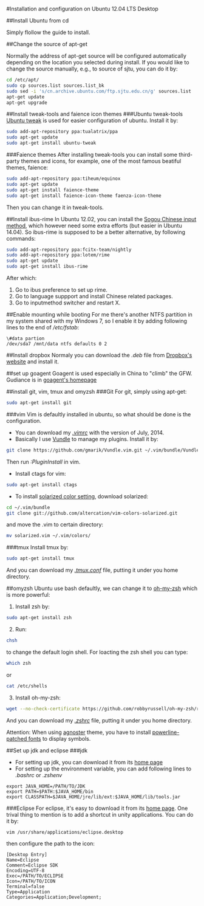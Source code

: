 #Installation and configuration on Ubuntu 12.04 LTS Desktop

##Install Ubuntu from cd

Simply flollow the guide to install.


##Change the source of apt-get

Normally the address of apt-get source will be configured  automatically depending on the location you selected during install. If you would like to change the source manually, e.g., to source of sjtu, you can do it by:
```bash
cd /etc/apt/
sudo cp sources.list sources.list_bk
sudo sed -i 's/cn.archive.ubuntu.com/ftp.sjtu.edu.cn/g' sources.list
apt-get update
apt-get upgrade
```

##Install tweak-tools and faience icon themes
###Ubuntu tweak-tools
[Ubuntu tweak](http://ubuntu-tweak.com/) is used for easier configuration of ubuntu. Install it by:
```bash
sudo add-apt-repository ppa:tualatrix/ppa
sudo apt-get update
sudo apt-get install ubuntu-tweak
```
###Faience themes
After installing tweak-tools you can install some third-party themes and icons, for example, one of the most famous beatiful themes, faience:
```bash
sudo add-apt-repository ppa:tiheum/equinox
sudo apt-get update
sudo apt-get install faience-theme
sudo apt-get install faience-icon-theme faenza-icon-theme
```
Then you can change it in tweak-tools.

##Install ibus-rime
In Ubuntu 12.02, you can install the [Sogou Chinese input method](http://pinyin.sogou.com/linux/), which however need some extra efforts (but easier in Ubuntu 14.04). So ibus-rime is supposed to be a better alternative, by following commands:
```bash
sudo add-apt-repository ppa:fcitx-team/nightly
sudo add-apt-repository ppa:lotem/rime
sudo apt-get update
sudo apt-get install ibus-rime
```
After which:

1. Go to ibus preference to set up rime.
2. Go to language suppport and install Chinese related packages.
3. Go to inputmethod switcher and restart X.

##Enable mounting while booting
For me there's another NTFS partition in my system shared with my Windows 7, so I enable it by adding following lines to the end of */etc/fstab*:
```
\#data partion
/dev/sda7 /mnt/data ntfs defaults 0 2
```

##Install dropbox
Normaly you can download the *.deb* file from [Dropbox's website](https://www.dropbox.com/) and install it.

##set up goagent
Goagent is used especially in China to "climb" the GFW. Gudiance is in [goagent's homepage](https://code.google.com/p/goagent/)

##install git, vim, tmux and omyzsh
###Git
For git, simply using apt-get:
```bash
sudo apt-get install git
```
###vim
Vim is defaultly installed in ubuntu, so what should be done is the configuration.

- You can download my [*.vimrc*](files/conf/.vimrc) with the version of July, 2014.
- Basically I use [Vundle](https://github.com/gmarik/Vundle.vim) to manage my plugins. Install it by:
```bash
git clone https://github.com/gmarik/Vundle.vim.git ~/.vim/bundle/Vundle.vim
```
Then run *:PluginInstall* in vim.
- Install ctags for vim:
```bash
sudo apt-get install ctags
```
- To install [solarized color setting](https://github.com/altercation/vim-colors-solarized), download solarized:
```bash
cd ~/.vim/bundle
git clone git://github.com/altercation/vim-colors-solarized.git
```
and move the .vim to certain directory:
```bash
mv solarized.vim ~/.vim/colors/
```

###tmux
Install tmux by:
```bash
sudo apt-get install tmux
```
And you can download my [*.tmux.conf*](files/conf/.tmux.conf) file, putting it under you home directory.

##omyzsh
Ubuntu use bash defaultly, we can change it to [oh-my-zsh](https://github.com/robbyrussell/oh-my-zsh) which is more powerful:

1. Install zsh by:
```bash
sudo apt-get install zsh
```
2. Run:
```bash
chsh
```
to change the default login shell. For loacting the zsh shell you can type:
```bash
which zsh
```
or
```bash
cat /etc/shells
```
3. Install oh-my-zsh:
```bash
wget --no-check-certificate https://github.com/robbyrussell/oh-my-zsh/raw/master/tools/install.sh -O - | sh
```

And you can download my [*.zshrc*](files/conf/.zshrc) file, putting it under you home directory.

Attention: When using [agnoster](https://gist.github.com/agnoster/3712874) theme, you have to install [powerline-patched fonts](https://gist.github.com/1595572) to display symbols.


##Set up jdk and eclipse
###jdk
* For setting up jdk, you can download it from its [home page](http://www.oracle.com/technetwork/java/javase/downloads/index.html)
* For setting up the environment variable, you can add following lines to *.bashrc* or *.zshenv*
```
export JAVA_HOME=/PATH/TO/JDK
export PATH=$PATH:$JAVA_HOME/bin
export CLASSPATH=$JAVA_HOME/jre/lib/ext:$JAVA_HOME/lib/tools.jar
```

###Eclipse
For eclipse, it's easy to download it from its [home page](https://www.eclipse.org/). One trival thing to mention is to add a shortcut in unity applications. You can do it by:
```bash
vim /usr/share/applications/eclipse.desktop
```
then configure the path to the icon:
```
[Desktop Entry]
Name=Eclipse
Comment=Eclipse SDK
Encoding=UTF-8
Exec=/PATH/TO/ECLIPSE
Icon=/PATH/TO/ICON
Terminal=false
Type=Application
Categories=Application;Development;
```
